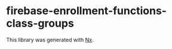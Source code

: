 # firebase-enrollment-functions-class-groups

This library was generated with [Nx](https://nx.dev).
